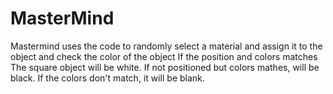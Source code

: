 # MasterMind
Mastermind uses the code to randomly select a material and assign it to the object and check the color of the object
If the position and colors matches The square object will be white. 
If not positioned but colors mathes, will be black. 
If the colors don't match, it will be blank.
